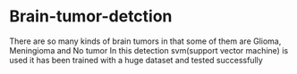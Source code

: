 # Brain-tumor-detction
There are so many kinds of brain tumors in that some of them are Glioma, Meningioma and No tumor
In this detection svm(support vector machine) is used
it has been trained with a huge dataset and tested successfully

